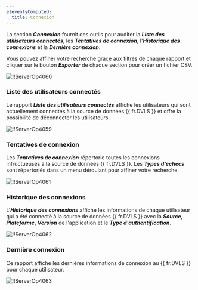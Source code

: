 ```yaml
---
eleventyComputed:
  title: Connexion
---
```

La section ***Connexion*** fournit des outils pour auditer la ***Liste des utilisateurs connectés***, les ***Tentatives de connexion***, l'***Historique des connexions*** et la ***Dernière connexion***.

Vous pouvez affiner votre recherche grâce aux filtres de chaque rapport et cliquer sur le bouton ***Exporter*** de chaque section pour créer un fichier CSV.

![!!ServerOp4060](https://cdnweb.devolutions.net/docs/fr/server/ServerOp4060.png)

### Liste des utilisateurs connectés

Le rapport ***Liste des utilisateurs connectés*** affiche les utilisateurs qui sont actuellement connectés à la source de données {{ fr.DVLS }} et offre la possibilité de déconnecter les utilisateurs.

![!!ServerOp4059](https://cdnweb.devolutions.net/docs/fr/server/ServerOp4059.png)

### Tentatives de connexion

Les ***Tentatives de connexion*** répertorie toutes les connexions infructueuses à la source de données {{ fr.DVLS }}. Les ***Types d'échecs*** sont répertoriés dans un menu déroulant pour affiner votre recherche.

![!!ServerOp4061](https://cdnweb.devolutions.net/docs/fr/server/ServerOp4061.png)

### Historique des connexions

L'***Historique des connexions*** affiche les informations de chaque utilisateur qui a été connecté à la source de données {{ fr.DVLS }} avec la ***Source***, ***Plateforme***, ***Version*** de l'application et le ***Type d'authentification***.

![!!ServerOp4062](https://cdnweb.devolutions.net/docs/fr/server/ServerOp4062.png)

### Dernière connexion

Ce rapport affiche les dernières informations de connexion au {{ fr.DVLS }} pour chaque utilisateur.

![!!ServerOp4063](https://cdnweb.devolutions.net/docs/fr/server/ServerOp4063.png)

